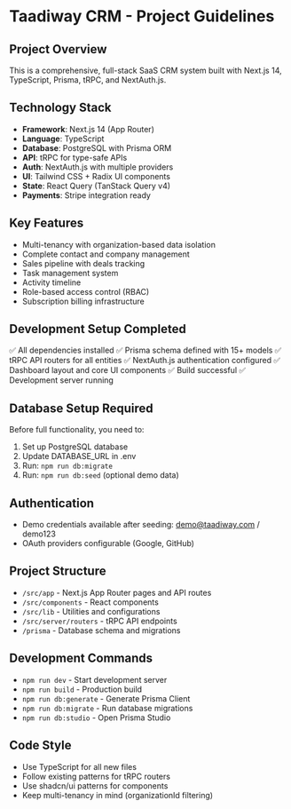 # Taadiway CRM - Project Guidelines

## Project Overview
This is a comprehensive, full-stack SaaS CRM system built with Next.js 14, TypeScript, Prisma, tRPC, and NextAuth.js.

## Technology Stack
- **Framework**: Next.js 14 (App Router)
- **Language**: TypeScript
- **Database**: PostgreSQL with Prisma ORM
- **API**: tRPC for type-safe APIs
- **Auth**: NextAuth.js with multiple providers
- **UI**: Tailwind CSS + Radix UI components
- **State**: React Query (TanStack Query v4)
- **Payments**: Stripe integration ready

## Key Features
- Multi-tenancy with organization-based data isolation
- Complete contact and company management
- Sales pipeline with deals tracking
- Task management system
- Activity timeline
- Role-based access control (RBAC)
- Subscription billing infrastructure

## Development Setup Completed
✅ All dependencies installed
✅ Prisma schema defined with 15+ models
✅ tRPC API routers for all entities
✅ NextAuth.js authentication configured
✅ Dashboard layout and core UI components
✅ Build successful
✅ Development server running

## Database Setup Required
Before full functionality, you need to:
1. Set up PostgreSQL database
2. Update DATABASE_URL in .env
3. Run: `npm run db:migrate`
4. Run: `npm run db:seed` (optional demo data)

## Authentication
- Demo credentials available after seeding: demo@taadiway.com / demo123
- OAuth providers configurable (Google, GitHub)

## Project Structure
- `/src/app` - Next.js App Router pages and API routes
- `/src/components` - React components
- `/src/lib` - Utilities and configurations
- `/src/server/routers` - tRPC API endpoints
- `/prisma` - Database schema and migrations

## Development Commands
- `npm run dev` - Start development server
- `npm run build` - Production build
- `npm run db:generate` - Generate Prisma Client
- `npm run db:migrate` - Run database migrations
- `npm run db:studio` - Open Prisma Studio

## Code Style
- Use TypeScript for all new files
- Follow existing patterns for tRPC routers
- Use shadcn/ui patterns for components
- Keep multi-tenancy in mind (organizationId filtering)
